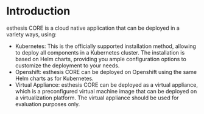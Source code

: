 ---
---
# Introduction

esthesis CORE is a cloud native application that can be deployed in a variety ways, using:

- Kubernetes: This is the officially supported installation method, allowing to deploy all
components in a Kubernetes cluster. The installation is based on Helm charts, providing you ample
configuration options to customize the deployment to your needs.
- Openshift: esthesis CORE can be deployed on Openshift using the same Helm charts as for Kubernetes.
- Virtual Appliance: esthesis CORE can be deployed as a virtual appliance, which is a preconfigured
virtual machine image that can be deployed on a virtualization platform. The virtual appliance should
be used for evaluation purposes only.
